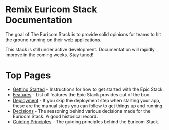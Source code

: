 # Remix Euricom Stack Documentation

The goal of The Euricom Stack is to provide solid opinions for teams to hit the ground running on their web
applications.

This stack is still under active development. Documentation will rapidly improve in the coming weeks. Stay tuned!

# Top Pages

- [Getting Started](./getting-started.md) - Instructions for how to get started with the Epic Stack.
- [Features](./features.md) - List of features the Epic Stack provides out of the box.
- [Deployment](./deployment.md) - If you skip the deployment step when starting your app, these are the manual steps you
  can follow to get things up and running.
- [Decisions](./decisions/README.md) - The reasoning behind various decisions made for the Euricom Stack. A good
  historical record.
- [Guiding Principles](./guiding-principles.md) - The guiding principles behind the Euricom Stack.
